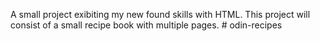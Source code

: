 A small project exibiting my new found skills with HTML. This project will consist of a small recipe book with multiple pages. # odin-recipes
